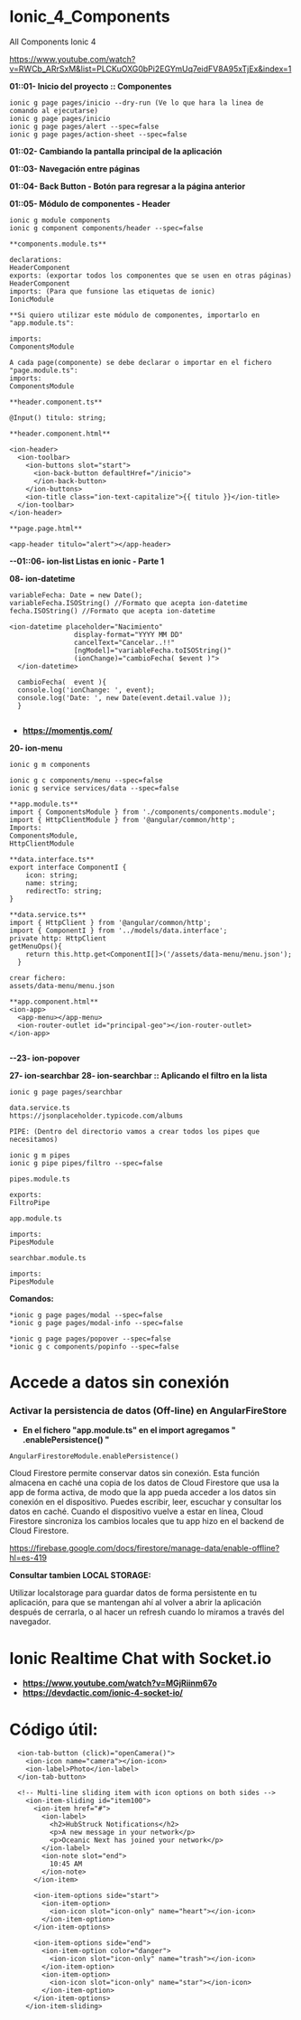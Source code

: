 # Ionic_4_Components
All Components Ionic 4


https://www.youtube.com/watch?v=RWCb_ARrSxM&list=PLCKuOXG0bPi2EGYmUq7eidFV8A95xTjEx&index=1

**01::01- Inicio del proyecto :: Componentes**
```
ionic g page pages/inicio --dry-run (Ve lo que hara la linea de comando al ejecutarse)
ionic g page pages/inicio
ionic g page pages/alert --spec=false
ionic g page pages/action-sheet --spec=false
```

**01::02- Cambiando la pantalla principal de la aplicación**

**01::03- Navegación entre páginas**

**01::04- Back Button - Botón para regresar a la página anterior**

**01::05- Módulo de componentes - Header**
```
ionic g module components
ionic g component components/header --spec=false

**components.module.ts**

declarations:
HeaderComponent
exports: (exportar todos los componentes que se usen en otras páginas)
HeaderComponent
imports: (Para que funsione las etiquetas de ionic)
IonicModule

**Si quiero utilizar este módulo de componentes, importarlo en "app.module.ts":

imports:
ComponentsModule

A cada page(componente) se debe declarar o importar en el fichero "page.module.ts":
imports:
ComponentsModule

**header.component.ts**

@Input() titulo: string;

**header.component.html**

<ion-header>
  <ion-toolbar>
    <ion-buttons slot="start">
      <ion-back-button defaultHref="/inicio">
      </ion-back-button>
    </ion-buttons>
    <ion-title class="ion-text-capitalize">{{ titulo }}</ion-title>
  </ion-toolbar>
</ion-header>

**page.page.html**

<app-header titulo="alert"></app-header>

```
**--01::06- ion-list Listas en ionic - Parte 1**

**08- ion-datetime**
```
variableFecha: Date = new Date();
variableFecha.ISOString() //Formato que acepta ion-datetime
fecha.ISOString() //Formato que acepta ion-datetime

<ion-datetime placeholder="Nacimiento"
                display-format="YYYY MM DD"
                cancelText="Cancelar..!!"
                [ngModel]="variableFecha.toISOString()"
                (ionChange)="cambioFecha( $event )">
  </ion-datetime>
  
  cambioFecha(  event ){
  console.log('ionChange: ', event);
  console.log('Date: ', new Date(event.detail.value ));
  }
  
```
* **https://momentjs.com/**

**20- ion-menu**
```
ionic g m components

ionic g c components/menu --spec=false
ionic g service services/data --spec=false

**app.module.ts**
import { ComponentsModule } from './components/components.module';
import { HttpClientModule } from '@angular/common/http';
Imports:
ComponentsModule,
HttpClientModule

**data.interface.ts**
export interface ComponentI {
    icon: string;
    name: string;
    redirectTo: string;
}

**data.service.ts**
import { HttpClient } from '@angular/common/http';
import { ComponentI } from '../models/data.interface';
private http: HttpClient
getMenuOps(){
    return this.http.get<ComponentI[]>('/assets/data-menu/menu.json');
  }

crear fichero:
assets/data-menu/menu.json

**app.component.html**
<ion-app>
  <app-menu></app-menu>
  <ion-router-outlet id="principal-geo"></ion-router-outlet>
</ion-app>


```
**--23- ion-popover**


**27- ion-searchbar**
**28- ion-searchbar :: Aplicando el filtro en la lista**

```
ionic g page pages/searchbar

data.service.ts
https://jsonplaceholder.typicode.com/albums

PIPE: (Dentro del directorio vamos a crear todos los pipes que necesitamos)

ionic g m pipes
ionic g pipe pipes/filtro --spec=false

pipes.module.ts

exports:
FiltroPipe

app.module.ts

imports:
PipesModule

searchbar.module.ts

imports:
PipesModule

```




**Comandos:**
```
*ionic g page pages/modal --spec=false
*ionic g page pages/modal-info --spec=false

*ionic g page pages/popover --spec=false
*ionic g c components/popinfo --spec=false
```
# Accede a datos sin conexión
### Activar la persistencia de datos (Off-line) en AngularFireStore
* **En el fichero "app.module.ts" en el import agregamos " .enablePersistence() "**
```
AngularFirestoreModule.enablePersistence()
```
Cloud Firestore permite conservar datos sin conexión. Esta función almacena en caché una copia de los datos de Cloud Firestore que usa la app de forma activa, de modo que la app pueda acceder a los datos sin conexión en el dispositivo. Puedes escribir, leer, escuchar y consultar los datos en caché. Cuando el dispositivo vuelve a estar en línea, Cloud Firestore sincroniza los cambios locales que tu app hizo en el backend de Cloud Firestore.

https://firebase.google.com/docs/firestore/manage-data/enable-offline?hl=es-419

**Consultar tambien LOCAL STORAGE:**

Utilizar localstorage para guardar datos de forma persistente en tu aplicación, para que se mantengan ahí al volver a abrir la aplicación después de cerrarla, o al hacer un refresh cuando lo miramos a través del navegador.

# Ionic Realtime Chat with Socket.io
* **https://www.youtube.com/watch?v=MGjRiinm67o**
* **https://devdactic.com/ionic-4-socket-io/**



# Código útil:
```
  <ion-tab-button (click)="openCamera()">
    <ion-icon name="camera"></ion-icon>
    <ion-label>Photo</ion-label>
  </ion-tab-button>
  
  <!-- Multi-line sliding item with icon options on both sides -->
    <ion-item-sliding id="item100">
      <ion-item href="#">
        <ion-label>
          <h2>HubStruck Notifications</h2>
          <p>A new message in your network</p>
          <p>Oceanic Next has joined your network</p>
        </ion-label>
        <ion-note slot="end">
          10:45 AM
        </ion-note>
      </ion-item>

      <ion-item-options side="start">
        <ion-item-option>
          <ion-icon slot="icon-only" name="heart"></ion-icon>
        </ion-item-option>
      </ion-item-options>

      <ion-item-options side="end">
        <ion-item-option color="danger">
          <ion-icon slot="icon-only" name="trash"></ion-icon>
        </ion-item-option>
        <ion-item-option>
          <ion-icon slot="icon-only" name="star"></ion-icon>
        </ion-item-option>
      </ion-item-options>
    </ion-item-sliding>
    
```
